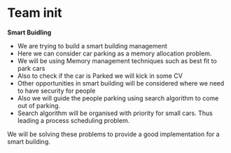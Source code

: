# Team __init__ #

**Smart Buidling**

-  We are trying to build a smart building management
-  Here we can consider car parking as a memory allocation problem. 
-  We will be using Memory management techniques such as best fit to park cars 
-  Also to check if the car is Parked we will kick in some CV 
-  Other opportunities in smart building will be considered where we need to have security for people 
-  Also we will guide the people parking using search algorithm to come out of parking. 
- Search algorithm will be organised with priority for small cars. Thus leading a process scheduling problem.


We will be solving these problems to provide a good implementation for a smart building.

